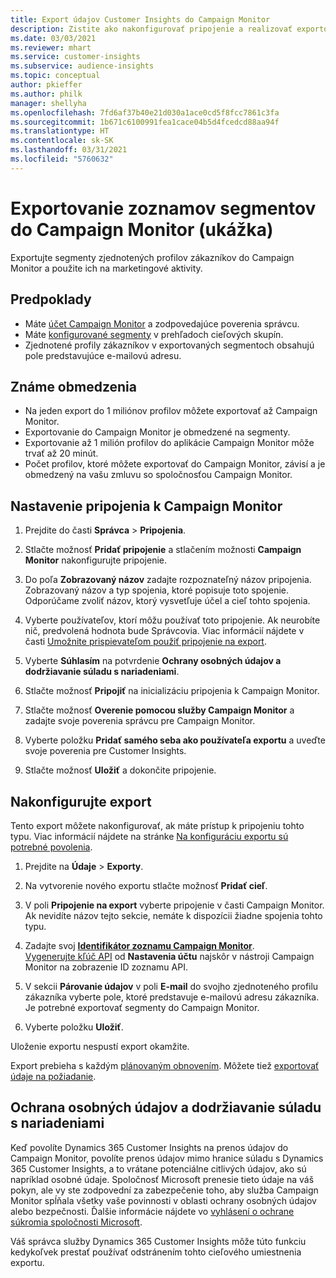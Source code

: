 ```yaml
---
title: Export údajov Customer Insights do Campaign Monitor
description: Zistite ako nakonfigurovať pripojenie a realizovať exportovanie do Campaign Monitor.
ms.date: 03/03/2021
ms.reviewer: mhart
ms.service: customer-insights
ms.subservice: audience-insights
ms.topic: conceptual
author: pkieffer
ms.author: philk
manager: shellyha
ms.openlocfilehash: 7fd6af37b40e21d030a1ace0cd5f8fcc7861c3fa
ms.sourcegitcommit: 1b671c6100991fea1cace04b5d4fcedcd88aa94f
ms.translationtype: HT
ms.contentlocale: sk-SK
ms.lasthandoff: 03/31/2021
ms.locfileid: "5760632"
---
```

# <a name="export-segment-lists-to-campaign-monitor-preview"></a>Exportovanie zoznamov segmentov do Campaign Monitor (ukážka)

Exportujte segmenty zjednotených profilov zákazníkov do Campaign Monitor a použite ich na marketingové aktivity.

## <a name="prerequisites"></a>Predpoklady

-   Máte [účet Campaign Monitor](https://www.campaignmonitor.com/) a zodpovedajúce poverenia správcu.
-   Máte [konfigurované segmenty](segments.md) v prehľadoch cieľových skupín.
-   Zjednotené profily zákazníkov v exportovaných segmentoch obsahujú pole predstavujúce e-mailovú adresu.

## <a name="known-limitations"></a>Známe obmedzenia

- Na jeden export do 1 miliónov profilov môžete exportovať až Campaign Monitor.
- Exportovanie do Campaign Monitor je obmedzené na segmenty.
- Exportovanie až 1 milión profilov do aplikácie Campaign Monitor môže trvať až 20 minút. 
- Počet profilov, ktoré môžete exportovať do Campaign Monitor, závisí a je obmedzený na vašu zmluvu so spoločnosťou Campaign Monitor.

## <a name="set-up-connection-to-campaign-monitor"></a>Nastavenie pripojenia k Campaign Monitor

1. Prejdite do časti **Správca** > **Pripojenia**.

1. Stlačte možnosť **Pridať pripojenie** a stlačením možnosti **Campaign Monitor** nakonfigurujte pripojenie.

1. Do poľa **Zobrazovaný názov** zadajte rozpoznateľný názov pripojenia. Zobrazovaný názov a typ spojenia, ktoré popisuje toto spojenie. Odporúčame zvoliť názov, ktorý vysvetľuje účel a cieľ tohto spojenia.

1. Vyberte používateľov, ktorí môžu používať toto pripojenie. Ak neurobíte nič, predvolená hodnota bude Správcovia. Viac informácií nájdete v časti [Umožnite prispievateľom použiť pripojenie na export](connections.md#allow-contributors-to-use-a-connection-for-exports).

1. Vyberte **Súhlasím** na potvrdenie **Ochrany osobných údajov a dodržiavanie súladu s nariadeniami**.

1. Stlačte možnosť **Pripojiť** na inicializáciu pripojenia k Campaign Monitor.

1. Stlačte možnosť **Overenie pomocou služby Campaign Monitor** a zadajte svoje poverenia správcu pre Campaign Monitor.

1. Vyberte položku **Pridať samého seba ako používateľa exportu** a uveďte svoje poverenia pre Customer Insights.

1. Stlačte možnosť **Uložiť** a dokončite pripojenie.

## <a name="configure-an-export"></a>Nakonfigurujte export

Tento export môžete nakonfigurovať, ak máte prístup k pripojeniu tohto typu. Viac informácií nájdete na stránke [Na konfiguráciu exportu sú potrebné povolenia](export-destinations.md#set-up-a-new-export).

1. Prejdite na **Údaje** > **Exporty**.

1. Na vytvorenie nového exportu stlačte možnosť **Pridať cieľ**.

1. V poli **Pripojenie na export** vyberte pripojenie v časti Campaign Monitor. Ak nevidíte názov tejto sekcie, nemáte k dispozícii žiadne spojenia tohto typu.

1. Zadajte svoj [**Identifikátor zoznamu Campaign Monitor**](https://www.campaignmonitor.com/api/getting-started/#your-list-id).    
   [Vygenerujte kľúč API](https://www.campaignmonitor.com/api/getting-started/) od **Nastavenia účtu** najskôr v nástroji Campaign Monitor na zobrazenie ID zoznamu API.  

3. V sekcii **Párovanie údajov** v poli **E-mail** do svojho zjednoteného profilu zákazníka vyberte pole, ktoré predstavuje e-mailovú adresu zákazníka. Je potrebné exportovať segmenty do Campaign Monitor.

1. Vyberte položku **Uložiť**.

Uloženie exportu nespustí export okamžite.

Export prebieha s každým [plánovaným obnovením](system.md#schedule-tab). Môžete tiež [exportovať údaje na požiadanie](export-destinations.md#run-exports-on-demand). 


## <a name="data-privacy-and-compliance"></a>Ochrana osobných údajov a dodržiavanie súladu s nariadeniami

Keď povolíte Dynamics 365 Customer Insights na prenos údajov do Campaign Monitor, povolíte prenos údajov mimo hranice súladu s Dynamics 365 Customer Insights, a to vrátane potenciálne citlivých údajov, ako sú napríklad osobné údaje. Spoločnosť Microsoft prenesie tieto údaje na váš pokyn, ale vy ste zodpovední za zabezpečenie toho, aby služba Campaign Monitor spĺňala všetky vaše povinnosti v oblasti ochrany osobných údajov alebo bezpečnosti. Ďalšie informácie nájdete vo [vyhlásení o ochrane súkromia spoločnosti Microsoft](https://go.microsoft.com/fwlink/?linkid=396732).

Váš správca služby Dynamics 365 Customer Insights môže túto funkciu kedykoľvek prestať používať odstránením tohto cieľového umiestnenia exportu.
